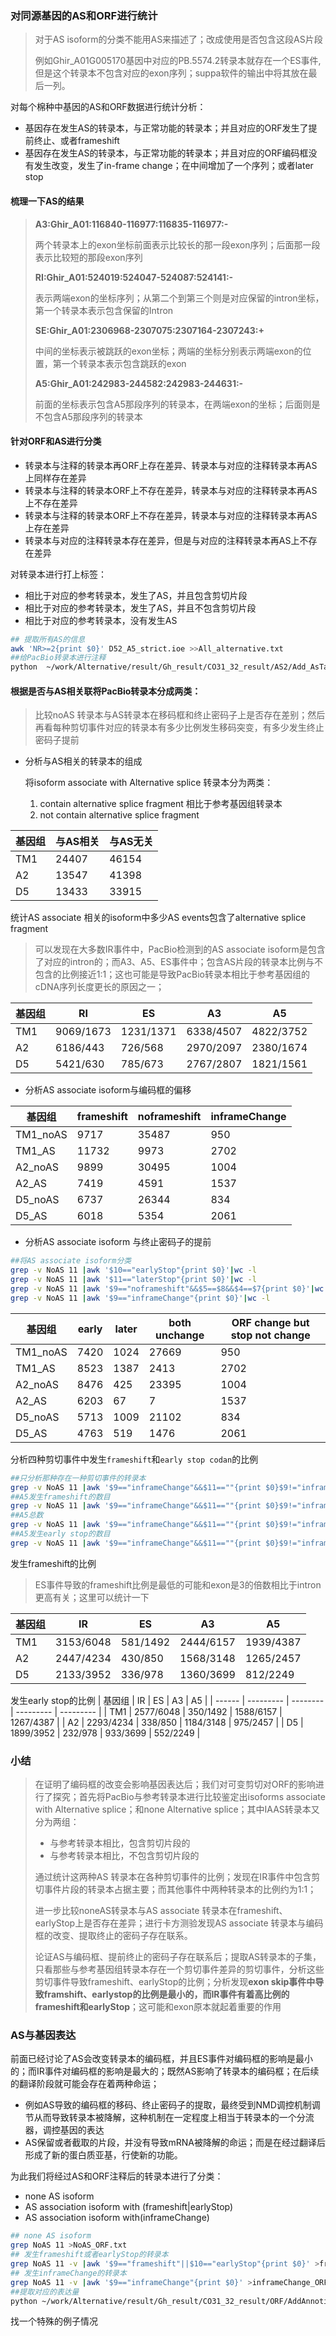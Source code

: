 ### 对同源基因的AS和ORF进行统计

> 对于AS isoform的分类不能用AS来描述了；改成使用是否包含这段AS片段
>
> 例如Ghir_A01G005170基因中对应的PB.5574.2转录本就存在一个ES事件,但是这个转录本不包含对应的exon序列；suppa软件的输出中将其放在最后一列。

对每个棉种中基因的AS和ORF数据进行统计分析：

+ 基因存在发生AS的转录本，与正常功能的转录本；并且对应的ORF发生了提前终止、或者frameshift
+ 基因存在发生AS的转录本，与正常功能的转录本；并且对应的ORF编码框没有发生改变，发生了in-frame change；在中间增加了一个序列；或者later stop

#### 梳理一下AS的结果

> **A3:Ghir_A01:116840-116977:116835-116977:-**
>
> 两个转录本上的exon坐标前面表示比较长的那一段exon序列；后面那一段表示比较短的那段exon序列
>
> **RI:Ghir_A01:524019:524047-524087:524141:-**
>
> 表示两端exon的坐标序列；从第二个到第三个则是对应保留的intron坐标，第一个转录本表示包含保留的Intron
>
> **SE:Ghir_A01:2306968-2307075:2307164-2307243:+**
>
> 中间的坐标表示被跳跃的exon坐标；两端的坐标分别表示两端exon的位置，第一个转录本表示包含跳跃的exon
>
> **A5:Ghir_A01:242983-244582:242983-244631:-**
>
> 前面的坐标表示包含A5那段序列的转录本，在两端exon的坐标；后面则是不包含A5那段序列的转录本

#### 针对ORF和AS进行分类

+ 转录本与注释的转录本再ORF上存在差异、转录本与对应的注释转录本再AS上同样存在差异
+ 转录本与注释的转录本ORF上不存在差异，转录本与对应的注释转录本再AS上不存在差异
+ 转录本与注释的转录本ORF上不存在差异，转录本与对应的注释转录本再AS上存在差异
+ 转录本与对应的注释转录本存在差异，但是与对应的注释转录本再AS上不存在差异

对转录本进行打上标签：

+ 相比于对应的参考转录本，发生了AS，并且包含剪切片段
+ 相比于对应的参考转录本，发生了AS，并且不包含剪切片段
+ 相比于对应的参考转录本，没有发生AS

```bash
## 提取所有AS的信息
awk 'NR>=2{print $0}' D52_A5_strict.ioe >>All_alternative.txt 
##给PacBio转录本进行注释
python  ~/work/Alternative/result/Gh_result/CO31_32_result/AS2/Add_AsTage.py All_alternative.txt  ../ORF/ORF.txt  11
```

#### 根据是否与AS相关联将PacBio转录本分成两类：

> 比较noAS 转录本与AS转录本在移码框和终止密码子上是否存在差别；然后再看每种剪切事件对应的转录本有多少比例发生移码突变，有多少发生终止密码子提前

+ 分析与AS相关的转录本的组成

  将isoform associate with Alternative splice 转录本分为两类：

  1. contain  alternative splice fragment 相比于参考基因组转录本
  2. not contain alternative splice fragment

| 基因组 | 与AS相关 | 与AS无关 |
| ------ | -------- | -------- |
| TM1    | 24407    | 46154    |
| A2     | 13547    | 41398    |
| D5     | 13433    | 33915    |

统计AS associate 相关的isoform中多少AS events包含了alternative splice fragment

> 可以发现在大多数IR事件中，PacBio检测到的AS associate isoform是包含了对应的intron的；而A3、A5、ES事件中；包含AS片段的转录本比例与不包含的比例接近1:1；这也可能是导致PacBio转录本相比于参考基因组的cDNA序列长度更长的原因之一；

| 基因组 | RI        | ES        | A3        | A5        |
| ------ | --------- | --------- | --------- | --------- |
| TM1    | 9069/1673 | 1231/1371 | 6338/4507 | 4822/3752 |
| A2     | 6186/443  | 726/568   | 2970/2097 | 2380/1674 |
| D5     | 5421/630  | 785/673   | 2767/2807 | 1821/1561 |

+ 分析AS associate isoform与编码框的偏移

| 基因组   | frameshift | noframeshift | inframeChange |
| -------- | ---------- | ------------ | ------------- |
| TM1_noAS | 9717       | 35487        | 950           |
| TM1_AS   | 11732      | 9973         | 2702          |
| A2_noAS  | 9899       | 30495        | 1004          |
| A2_AS    | 7419       | 4591         | 1537          |
| D5_noAS  | 6737       | 26344        | 834           |
| D5_AS    | 6018       | 5354         | 2061          |

+ 分析AS associate isoform 与终止密码子的提前

```bash
##将AS associate isoform分类
grep -v NoAS 11 |awk '$10=="earlyStop"{print $0}'|wc -l
grep -v NoAS 11 |awk '$11=="laterStop"{print $0}'|wc -l
grep -v NoAS 11 |awk '$9=="noframeshift"&&$5==$8&&$4==$7{print $0}'|wc -l
grep -v NoAS 11 |awk '$9=="inframeChange"{print $0}'|wc -l
```

| 基因组   | early | later | both unchange | ORF change but stop not change |
| -------- | ----- | ----- | ------------- | ------------------------------ |
| TM1_noAS | 7420  | 1024  | 27669         | 950                            |
| TM1_AS   | 8523  | 1387  | 2413          | 2702                           |
| A2_noAS  | 8476  | 425   | 23395         | 1004                           |
| A2_AS    | 6203  | 67    | 7             | 1537                           |
| D5_noAS  | 5713  | 1009  | 21102         | 834                            |
| D5_AS    | 4763  | 519   | 1476          | 2061                           |

分析四种剪切事件中发生`frameshift`和`early stop codan`的比例

```bash
##只分析那种存在一种剪切事件的转录本
grep -v NoAS 11 |awk '$9=="inframeChange"&&$11==""{print $0}$9!="inframeChange"&&$15==""{print $0}'
##A5发生frameshift的数目
grep -v NoAS 11 |awk '$9=="inframeChange"&&$11==""{print $0}$9!="inframeChange"&&$15==""{print $0}'|grep ":A5:" |awk '$9=="frameshift"{print $0}'|wc -l  
##A5总数
grep -v NoAS 11 |awk '$9=="inframeChange"&&$11==""{print $0}$9!="inframeChange"&&$15==""{print $0}' |grep ":A5:"|wc -l
##A5发生early stop的数目
grep -v NoAS 11 |awk '$9=="inframeChange"&&$11==""{print $0}$9!="inframeChange"&&$15==""{print $0}'|grep ":A5:" |awk '$10=="earlyStop"{print $0}'|wc -l  
```

发生frameshift的比例

> ES事件导致的frameshift比例是最低的可能和exon是3的倍数相比于intron更高有关；这里可以统计一下

| 基因组 | IR        | ES       | A3        | A5        |
| ------ | --------- | -------- | --------- | --------- |
| TM1    | 3153/6048 | 581/1492 | 2444/6157 | 1939/4387 |
| A2     | 2447/4234 | 430/850  | 1568/3148 | 1265/2457 |
| D5     | 2133/3952 | 336/978  | 1360/3699 | 812/2249  |

发生early stop的比例
| 基因组 | IR        | ES       | A3        | A5        |
| ------ | --------- | -------- | --------- | --------- |
| TM1    | 2577/6048 | 350/1492 | 1588/6157 | 1267/4387 |
| A2     | 2293/4234 | 338/850  | 1184/3148 | 975/2457  |
| D5     | 1899/3952 | 232/978  | 933/3699  | 552/2249  |



### 小结

> 在证明了编码框的改变会影响基因表达后；我们对可变剪切对ORF的影响进行了探究；首先将PacBio与参考转录本进行比较鉴定出isoforms associate with Alternative splice；和none Alternative splice；其中IAAS转录本又分为两组：
>
> + 与参考转录本相比，包含剪切片段的
> + 与参考转录本相比，不包含剪切片段的
>
> 通过统计这两种AS 转录本在各种剪切事件的比例；发现在IR事件中包含剪切事件片段的转录本占据主要；而其他事件中两种转录本的比例约为1:1；
>
> 进一步比较noneAS转录本与AS associate 转录本在frameshift、earlyStop上是否存在差异；进行卡方测验发现AS associate 转录本与编码框的改变、提取终止的密码子存在联系。
>
> 论证AS与编码框、提前终止的密码子存在联系后；提取AS转录本的子集，只看那些与参考基因组转录本存在一个剪切事件差异的剪切事件，分析这些剪切事件导致frameshift、earlyStop的比例；分析发现**exon skip事件中导致framshift、earlystop的比例是最小的，而IR事件有着高比例的frameshift和earlyStop**；这可能和exon原本就起着重要的作用

### AS与基因表达

前面已经讨论了AS会改变转录本的编码框，并且ES事件对编码框的影响是最小的；而IR事件对编码框的影响是最大的；既然AS影响了转录本的编码框；在后续的翻译阶段就可能会存在着两种命运；

+ 例如AS导致的编码框的移码、终止密码子的提取，最终受到NMD调控机制调节从而导致转录本被降解，这种机制在一定程度上相当于转录本的一个分流器，调控基因的表达
+ AS保留或者截取的片段，并没有导致mRNA被降解的命运；而是在经过翻译后形成了新的蛋白质亚基，行使新的功能。

为此我们将经过AS和ORF注释后的转录本进行了分类：

+ none AS isoform
+ AS association isoform with (frameshift|earlyStop)
+ AS association isoform with(inframeChange)

```bash
## none AS isoform
grep NoAS 11 >NoAS_ORF.txt
## 发生frameshift或者earlyStop的转录本
grep NoAS 11 -v |awk '$9=="frameshift"||$10=="earlyStop"{print $0}' >frameshift_earlyStop_ORF.txt
## 发生inframeChange的转录本
grep NoAS 11 -v |awk '$9=="inframeChange"{print $0}' >inframeChange_ORF.txt
##提取对应的表达量
python ~/work/Alternative/result/Gh_result/CO31_32_result/ORF/AddAnnotionTag.py  ~/work/Alternative/result/homologo/FEST3/geneExpress/stringtie/D5/t_data.ctab  frameshift_earlyStop_ORF.txt frameshift_earlyStop_FPKM.txt
```

找一个特殊的例子情况

